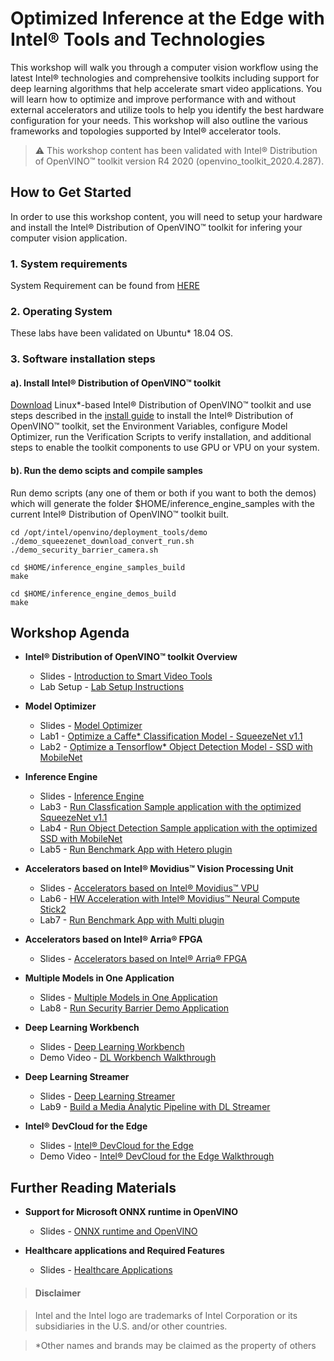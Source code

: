 # Optimized Inference at the Edge with Intel® Tools and Technologies 
This workshop will walk you through a computer vision workflow using the latest Intel® technologies and comprehensive toolkits including support for deep learning algorithms that help accelerate smart video applications. You will learn how to optimize and improve performance with and without external accelerators and utilize tools to help you identify the best hardware configuration for your needs. This workshop will also outline the various frameworks and topologies supported by Intel® accelerator tools. 

> :warning: This workshop content has been validated with Intel® Distribution of OpenVINO™ toolkit version R4 2020 (openvino_toolkit_2020.4.287). 

## How to Get Started
   
In order to use this workshop content, you will need to setup your hardware and install the Intel® Distribution of OpenVINO™ toolkit for infering your computer vision application.  
### 1. System requirements
System Requirement can be found from [HERE](https://software.intel.com/content/www/us/en/develop/tools/openvino-toolkit/system-requirements.html)

### 2. Operating System
These labs have been validated on Ubuntu* 18.04 OS. 

### 3. Software installation steps
#### a). Install Intel® Distribution of OpenVINO™ toolkit 
[Download](https://software.intel.com/content/www/us/en/develop/tools/openvino-toolkit/choose-download/linux.html) Linux*-based Intel® Distribution of OpenVINO™ toolkit and use steps described in the [install guide](https://software.intel.com/en-us/articles/OpenVINO-Install-Linux)
to install the Intel® Distribution of OpenVINO™ toolkit, set the Environment Variables, configure Model Optimizer, run the Verification Scripts to verify installation, and additional steps to enable the toolkit components to use GPU or VPU on your system.

#### b). Run the demo scipts and compile samples
Run demo scripts (any one of them or both if you want to both the demos) which will generate the folder $HOME/inference_engine_samples with the current Intel® Distribution of OpenVINO™ toolkit built. 

	cd /opt/intel/openvino/deployment_tools/demo
	./demo_squeezenet_download_convert_run.sh
	./demo_security_barrier_camera.sh
	
	cd $HOME/inference_engine_samples_build
	make

	cd $HOME/inference_engine_demos_build
	make
	
## Workshop Agenda
* **Intel® Distribution of OpenVINO™ toolkit Overview**
  - Slides - [Introduction to Smart Video Tools](./presentations/01.%20Intel%20Distribution%20of%20OpenVINO%20Toolkit%20Overview.pdf)
  - Lab Setup - [Lab Setup Instructions](./Lab_setup.md)
  
* **Model Optimizer**
  - Slides - [Model Optimizer](./presentations/02.%20Model%20Optimizer.pdf)
  - Lab1 - [Optimize a Caffe* Classification Model - SqueezeNet v1.1](./Labs/Optimize_Caffe_squeezeNet.md)
  - Lab2 - [Optimize a Tensorflow* Object Detection Model - SSD with MobileNet](./Labs/Optimize_Tensorflow_Mobilenet-SSD.md)

* **Inference Engine**
  - Slides - [Inference Engine](./presentations/03.%20Inference%20Engine.pdf)
  - Lab3 - [Run Classfication Sample application with the optimized SqueezeNet v1.1](./Labs/Run_Classification_Sample.md)
  - Lab4 - [Run Object Detection Sample application with the optimized SSD with MobileNet](./Labs/Run_Object_Detection_Sample.md)
  - Lab5 - [Run Benchmark App with Hetero plugin](./Labs/Run_Benchmark_Hetero.md)

* **Accelerators based on Intel® Movidius™ Vision Processing Unit**
  - Slides - [Accelerators based on Intel® Movidius™ VPU](./presentations/04.%20Accelerators%20based%20on%20Intel®%20Movidius™%20Vision%20Processing%20Unit.pdf)
  - Lab6 - [HW Acceleration with Intel® Movidius™ Neural Compute Stick2](./Labs/Run_Samples_with_NCS2.md)
  - Lab7 - [Run Benchmark App with Multi plugin](./Labs/Run_Benchmark_Multi.md)
  
* **Accelerators based on Intel® Arria® FPGA**
  - Slides - [Accelerators based on Intel® Arria® FPGA](./presentations/05.%20Accelerators%20based%20on%20Intel®%20Arria®%20FPGA.pdf)

* **Multiple Models in One Application** 
  - Slides - [Multiple Models in One Application](./presentations/08.%20Multiple%20Models%20in%20One%20Application.pdf) 
  - Lab8 - [Run Security Barrier Demo Application](./Labs/Run_Security_Barrier_Demo.md) 
  
* **Deep Learning Workbench**
  - Slides - [Deep Learning Workbench](./presentations/06.%20Deep%20Learning%20Workbench.pdf) 
  - Demo Video - [DL Workbench Walkthrough](./README.md)
  
* **Deep Learning Streamer**
  - Slides - [Deep Learning Streamer](./presentations/07.%20Deep%20Learning%20streamer.pdf) 
  - Lab9 - [Build a Media Analytic Pipeline with DL Streamer](./README.md)

* **Intel® DevCloud for the Edge**
  - Slides - [Intel® DevCloud for the Edge](./presentations/09.%20Intel%20DevCloud%20for%20the%20Edge.pdf) 
  - Demo Video - [Intel® DevCloud for the Edge Walkthrough](./README.md)


## Further Reading Materials
* **Support for Microsoft ONNX runtime in OpenVINO**
  - Slides - [ONNX runtime and OpenVINO](./presentations/ONNX_runtime_and_OpenVINO.pdf)
  
* **Healthcare applications and Required Features**
  - Slides - [Healthcare Applications](./presentations/Healthcare_presentation.pdf)
  

> #### Disclaimer

> Intel and the Intel logo are trademarks of Intel Corporation or its subsidiaries in the U.S. and/or other countries. 
 
> *Other names and brands may be claimed as the property of others
